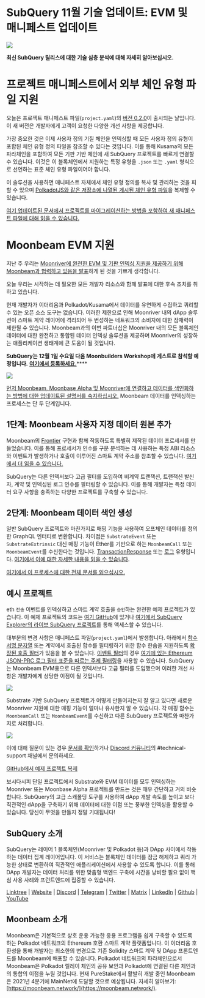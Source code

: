 # SubQuery 11월 기술 업데이트: EVM 및 매니페스트 업데이트

![](https://miro.medium.com/max/1400/1*q9GErDrvAyacOPm97krV6Q.png)

**최신 SubQuery 릴리스에 대한 기술 심층 분석에 대해 자세히 알아보십시오.**

# 프로젝트 매니페스트에서 외부 체인 유형 파일 지원

오늘은 프로젝트 매니페스트 파일(`project.yaml`)의 [버전 0.2.0](https://doc.subquery.network/create/manifest/)이 출시되는 날입니다. 이 새 버전은 개발자에게 고객이 요청한 다양한 개선 사항을 제공합니다.

가장 중요한 것은 이제 사용자 정의 기질 체인을 인덱싱할 때 모든 사용자 정의 유형이 포함된 체인 유형 정의 파일을 참조할 수 있다는 것입니다. 이를 통해 Kusama의 모든 파라체인을 포함하여 모든 기판 기반 체인에 새 SubQuery 프로젝트를 빠르게 연결할 수 있습니다. 이것은 이 블록체인에서 지원하는 특정 유형을 `.json` 또는 `.yaml` 형식으로 선언하는 표준 체인 유형 파일이어야 합니다.

이 솔루션을 사용하면 매니페스트 자체에서 체인 유형 정의를 복사 및 관리하는 것을 피할 수 있으며 [PolkadotJS와 같은 저장소에 나열된 게시된 체인 유형 파일](https://github.com/polkadot-js/apps/tree/master/packages/apps-config/src/api/spec)을 복제할 수 있습니다.

[여기 업데이트된 문서에서 프로젝트를 마이그레이션하는 방법을 포함하여 새 매니페스트 파일에 대해 읽을 수 있습니다.](https://doc.subquery.network/create/manifest/)

# Moonbeam EVM 지원

지난 주 우리는 [Moonriver에 완전한 EVM 및 기판 인덱싱 지원을 제공하기 위해 Moonbeam과 협력하고 있음을 발표](https://subquery.medium.com/subquery-adds-ethereum-virtual-machine-evm-functionality-in-integration-with-moonbeam-and-ddbcdf0fd8ff)하게 된 것을 기쁘게 생각합니다.

오늘 우리는 시작하는 데 필요한 모든 개발자 리소스와 함께 발표에 대한 후속 조치를 취하고 있습니다.

현재 개발자가 이더리움과 Polkadot/Kusama에서 데이터를 유연하게 수집하고 쿼리할 수 있는 오픈 소스 도구는 없습니다. 이러한 제한으로 인해 Moonriver 내의 dApp 솔루션이 스마트 계약 레이어에 격리되어 두 번성하는 네트워크의 소비자에 대한 잠재력이 제한될 수 있습니다. Moonbeam과의 이번 파트너십은 Moonriver 내의 모든 블록체인 데이터에 대한 완전하고 통합된 데이터 인덱싱 솔루션을 제공하며 Moonriver의 성장하는 애플리케이션 생태계에 큰 도움이 될 것입니다.

**SubQuery는 12월 1일 수요일 다음 Moonbuilders Workshop에 게스트로 참석할 예정입니다.** [**여기에서 등록하세요.**](https://www.crowdcast.io/e/moonbuilders-ws/10)****

![](https://miro.medium.com/max/600/1*AET6Ek_PqFDRoc29Jiitnw.gif)

[먼저 Moonbeam, Moonbase Alpha 및 Moonriver에 연결하고 데이터를 색인화하는 방법에 대한 업데이트된 설명서를 숙지하십시오.](https://doc.subquery.network/create/moonbeam/) Moonbeam 데이터를 인덱싱하는 프로세스는 단 두 단계입니다.

## 1단계: Moonbeam 사용자 지정 데이터 원본 추가

Moonbeam의 [Frontier](https://github.com/paritytech/frontier) 구현과 함께 작동하도록 특별히 제작된 데이터 프로세서를 만들었습니다. 이를 통해 프로세서가 인수를 구문 분석하는 데 사용하는 특정 ABI 리소스와 이벤트가 발생하거나 호출이 이루어진 스마트 계약 주소를 참조할 수 있습니다. [여기에서 더 읽을 수 있습니다.](https://doc.subquery.network/create/moonbeam/#data-source-spec)

SubQuery는 다른 인덱서보다 고급 필터를 도입하여 비계약 트랜잭션, 트랜잭션 발신자, 계약 및 인덱싱된 로그 인수를 필터링할 수 있습니다. 이를 통해 개발자는 특정 데이터 요구 사항을 충족하는 다양한 프로젝트를 구축할 수 있습니다.

## 2단계: Moonbeam 데이터 색인 생성

일반 SubQuery 프로젝트와 마찬가지로 매핑 기능을 사용하여 오프체인 데이터를 정의한 GraphQL 엔터티로 변환합니다. 차이점은 `SubstrateEvent` 또는 `SubstrateExtrinsic` 대신 매핑 기능이 Ether를 기반으로 하는 `MoonbeamCall` 또는 `MoonbeamEvent`를 수신한다는 것입니다. [TransactionResponse](https://docs.ethers.io/v5/api/providers/types/#providers-TransactionResponse) 또는 [로그](https://docs.ethers.io/v5/api/providers/types/#providers-Log) 유형입니다. [여기에서 이에 대한 자세한 내용을 읽을 수 있습니다](https://doc.subquery.network/create/moonbeam/#moonbeamcall).

[여기에서 이 프로세스에 대한 전체 문서를 읽으십시오.](https://doc.subquery.network/create/moonbeam/#moonbeamcall)

## 예시 프로젝트

eth `전송` 이벤트를 인덱싱하고 스마트 계약 호출을 `승인`하는 완전한 예제 프로젝트가 있습니다. 이 예제 프로젝트의 코드는 [여기 GitHub](https://github.com/subquery/tutorials-moonriver-evm-starter)에 있거나 [여기에서 SubQuery Explorer의 라이브 SubQuery 프로젝트](https://explorer.subquery.network/subquery/subquery/moonriver-evm-starter-project)를 통해 액세스할 수 있습니다.

대부분의 변경 사항은 매니페스트 파일(`project.yaml`)에서 발생합니다. 아래에서 [함수 서명 문자열](https://docs.ethers.io/v5/api/utils/abi/fragments/#FunctionFragment) 또는 계약에서 호출된 함수를 필터링하기 위한 함수 한숨을 지원하도록 [확장된 호출 필터](https://doc.subquery.network/create/moonbeam/#call-filters)가 있음을 볼 수 있습니다. [이벤트 필터](https://doc.subquery.network/create/moonbeam/#event-filters)의 경우 [여기에 있는 Ethereum JSON-PRC 로그 필터 표준을 따르는 주제 필터링](https://docs.ethers.io/v5/concepts/events/)을 사용할 수 있습니다. SubQuery는 Moonbeam EVM용으로 다른 인덱서보다 고급 필터를 도입했으며 이러한 개선 사항은 개발자에게 상당한 이점이 될 것입니다.

![](https://miro.medium.com/max/700/1*4JRHItnILfCie4FT6sYLEA.png)

Substrate 기반 SubQuery 프로젝트가 어떻게 만들어지는지 잘 알고 있다면 새로운 Moonriver 지원에 대한 매핑 기능이 얼마나 유사한지 알 수 있습니다. 각 매핑 함수는 `MoonbeamCall` 또는 `MoonbeamEvent`를 수신하고 다른 SubQuery 프로젝트와 마찬가지로 처리합니다.

![](https://miro.medium.com/max/700/1*k4_uJYYCsTnPRRJ7avq2WA.png)

이에 대해 질문이 있는 경우 [문서를 확인](https://doc.subquery.network/create/moonbeam)하거나 [Discord 커뮤니티](https://discord.com/invite/subquery)의 #technical-support 채널에서 문의하세요.

[GitHub에서 예제 프로젝트 복제](https://github.com/subquery/tutorials-moonriver-evm-starter)

보시다시피 단일 프로젝트에서 Substrate와 EVM 데이터를 모두 인덱싱하는 Moonriver 또는 Moonbase Alpha 프로젝트를 만드는 것은 매우 간단하고 거의 비슷합니다. SubQuery의 고급 스캐폴딩 도구를 사용하여 dApp 개발 속도를 높이고 보다 직관적인 dApp을 구축하기 위해 데이터에 대한 이점 또는 풍부한 인덱싱을 활용할 수 있습니다. 당신이 무엇을 만들지 정말 기대됩니다!

## SubQuery 소개

SubQuery는 레이어 1 블록체인(Moonriver 및 Polkadot 등)과 DApp 사이에서 작동하는 데이터 집계 레이어입니다. 이 서비스는 블록체인 데이터를 잠금 해제하고 쿼리 가능한 상태로 변환하여 직관적인 애플리케이션에서 사용할 수 있도록 합니다. 이를 통해 DApp 개발자는 데이터 처리를 위한 맞춤형 백엔드 구축에 시간을 낭비할 필요 없이 핵심 사용 사례와 프런트엔드에 집중할 수 있습니다.

[Linktree](https://linktr.ee/subquerynetwork) | [Website](https://subquery.network/) | [Discord](https://discord.com/invite/78zg8aBSMG) | [Telegram](https://t.me/subquerynetwork) | [Twitter](https://twitter.com/subquerynetwork) | [Matrix](https://matrix.to/#/#subquery:matrix.org) | [LinkedIn](https://www.linkedin.com/company/subquery) | [Github](https://github.com/subquery/subql) | [YouTube](https://www.youtube.com/channel/UCi1a6NUUjegcLHDFLr7CqLw)

## Moonbeam 소개

Moonbeam은 기본적으로 상호 운용 가능한 응용 프로그램을 쉽게 구축할 수 있도록 하는 Polkadot 네트워크의 Ethereum 호환 스마트 계약 플랫폼입니다. 이 이더리움 호환성을 통해 개발자는 최소한의 변경으로 기존 Solidity 스마트 계약 및 DApp 프론트엔드를 Moonbeam에 배포할 수 있습니다. Polkadot 네트워크의 파라체인으로서 Moonbeam은 Polkadot 릴레이 체인의 공유 보안과 Polkadot에 연결된 다른 체인과의 통합의 이점을 누릴 것입니다. 현재 PureStake에서 활발히 개발 중인 Moonbeam은 2021년 4분기에 MainNet에 도달할 것으로 예상됩니다. 자세히 알아보기: [https://moonbeam.network/](https://moonbeam.network/).
